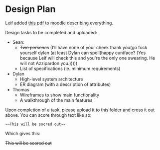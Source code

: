 # Design Plan

Leif added [this](Design%20Requirements.pdf) pdf to moodle describing everything.

Design tasks to be completed and uploaded:

* Sean:
	* ~~Two personas~~ (I'll have none of your cheek thank you(go fuck yourself dylan (at least Dylan can spell(happy cuntface? (Yes because Leif will check this and you're the only one swearing. He will not Azzipardon you.)))))
	* List of specifications (ie. minimum requirements)
* Dylan
	* High-level system architecture
	* ER diagram (with a description of attributes)
* Thomas
	* Wireframes to show main functionality
	* A walkthrough of the main features

Upon completion of a task, please upload it to this folder and cross it out above. You can score through text like so:

	~~This will be socred out~~

Which gives this:

~~This will be scored out~~
